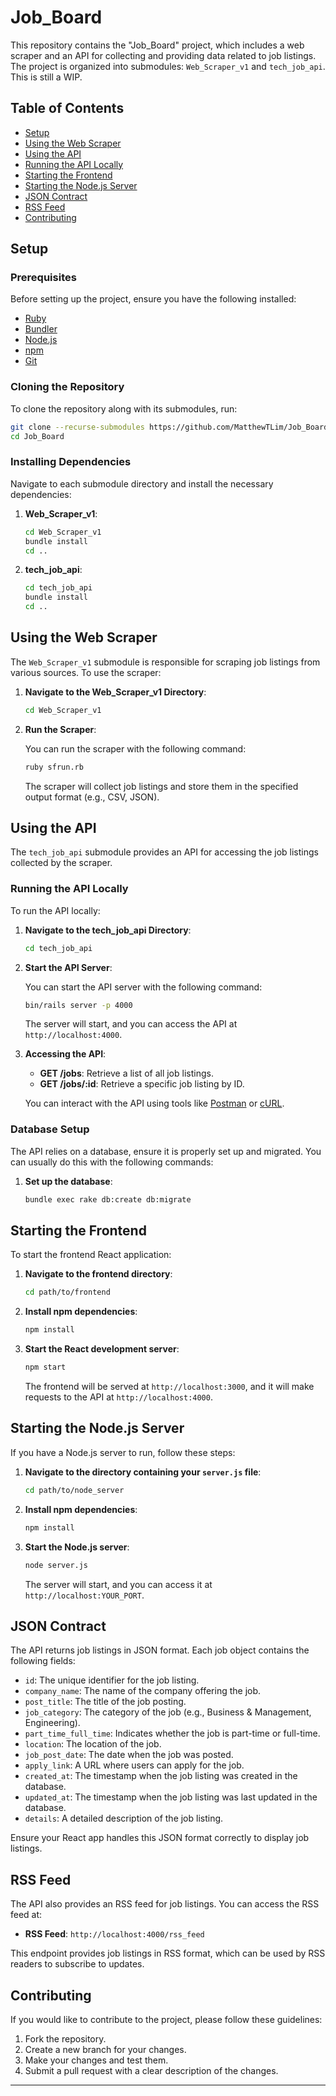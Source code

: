 # Job_Board

This repository contains the "Job_Board" project, which includes a web scraper and an API for collecting and providing data related to job listings. The project is organized into submodules: `Web_Scraper_v1` and `tech_job_api`. This is still a WIP.

## Table of Contents

- [Setup](#setup)
- [Using the Web Scraper](#using-the-web-scraper)
- [Using the API](#using-the-api)
- [Running the API Locally](#running-the-api-locally)
- [Starting the Frontend](#starting-the-frontend)
- [Starting the Node.js Server](#starting-the-nodejs-server)
- [JSON Contract](#json-contract)
- [RSS Feed](#rss-feed)
- [Contributing](#contributing)

## Setup

### Prerequisites

Before setting up the project, ensure you have the following installed:

- [Ruby](https://www.ruby-lang.org/en/downloads/)
- [Bundler](https://bundler.io/)
- [Node.js](https://nodejs.org/)
- [npm](https://www.npmjs.com/get-npm)
- [Git](https://git-scm.com/)

### Cloning the Repository

To clone the repository along with its submodules, run:

```bash
git clone --recurse-submodules https://github.com/MatthewTLim/Job_Board.git
cd Job_Board
```

### Installing Dependencies

Navigate to each submodule directory and install the necessary dependencies:

1. **Web_Scraper_v1**:

   ```bash
   cd Web_Scraper_v1
   bundle install
   cd ..
   ```

2. **tech_job_api**:

   ```bash
   cd tech_job_api
   bundle install
   cd ..
   ```

## Using the Web Scraper

The `Web_Scraper_v1` submodule is responsible for scraping job listings from various sources. To use the scraper:

1. **Navigate to the Web_Scraper_v1 Directory**:

   ```bash
   cd Web_Scraper_v1
   ```

2. **Run the Scraper**:

   You can run the scraper with the following command:

   ```bash
   ruby sfrun.rb
   ```

   The scraper will collect job listings and store them in the specified output format (e.g., CSV, JSON).

## Using the API

The `tech_job_api` submodule provides an API for accessing the job listings collected by the scraper.

### Running the API Locally

To run the API locally:

1. **Navigate to the tech_job_api Directory**:

   ```bash
   cd tech_job_api
   ```

2. **Start the API Server**:

   You can start the API server with the following command:

   ```bash
   bin/rails server -p 4000
   ```

   The server will start, and you can access the API at `http://localhost:4000`.

3. **Accessing the API**:

   - **GET /jobs**: Retrieve a list of all job listings.
   - **GET /jobs/:id**: Retrieve a specific job listing by ID.

   You can interact with the API using tools like [Postman](https://www.postman.com/) or [cURL](https://curl.se/).

### Database Setup

The API relies on a database, ensure it is properly set up and migrated. You can usually do this with the following commands:

1. **Set up the database**:

   ```bash
   bundle exec rake db:create db:migrate
   ```

## Starting the Frontend

To start the frontend React application:

1. **Navigate to the frontend directory**:

   ```bash
   cd path/to/frontend
   ```

2. **Install npm dependencies**:

   ```bash
   npm install
   ```

3. **Start the React development server**:

   ```bash
   npm start
   ```

   The frontend will be served at `http://localhost:3000`, and it will make requests to the API at `http://localhost:4000`.

## Starting the Node.js Server

If you have a Node.js server to run, follow these steps:

1. **Navigate to the directory containing your `server.js` file**:

   ```bash
   cd path/to/node_server
   ```

2. **Install npm dependencies**:

   ```bash
   npm install
   ```

3. **Start the Node.js server**:

   ```bash
   node server.js
   ```

   The server will start, and you can access it at `http://localhost:YOUR_PORT`.

## JSON Contract

The API returns job listings in JSON format. Each job object contains the following fields:

- `id`: The unique identifier for the job listing.
- `company_name`: The name of the company offering the job.
- `post_title`: The title of the job posting.
- `job_category`: The category of the job (e.g., Business & Management, Engineering).
- `part_time_full_time`: Indicates whether the job is part-time or full-time.
- `location`: The location of the job.
- `job_post_date`: The date when the job was posted.
- `apply_link`: A URL where users can apply for the job.
- `created_at`: The timestamp when the job listing was created in the database.
- `updated_at`: The timestamp when the job listing was last updated in the database.
- `details`: A detailed description of the job listing.

Ensure your React app handles this JSON format correctly to display job listings.

## RSS Feed

The API also provides an RSS feed for job listings. You can access the RSS feed at:

- **RSS Feed**: `http://localhost:4000/rss_feed`

This endpoint provides job listings in RSS format, which can be used by RSS readers to subscribe to updates.

## Contributing

If you would like to contribute to the project, please follow these guidelines:

1. Fork the repository.
2. Create a new branch for your changes.
3. Make your changes and test them.
4. Submit a pull request with a clear description of the changes.

---
